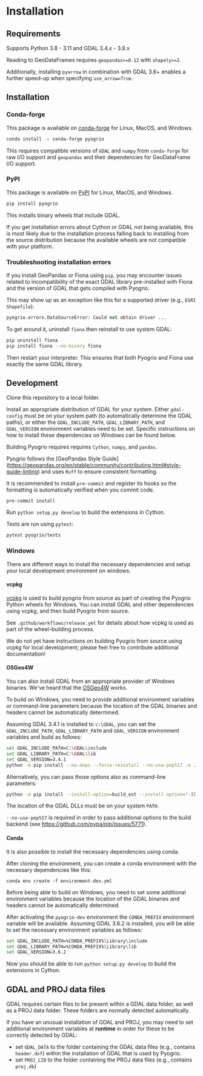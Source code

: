 # Installation

## Requirements

Supports Python 3.8 - 3.11 and GDAL 3.4.x - 3.8.x

Reading to GeoDataFrames requires `geopandas>=0.12` with `shapely>=2`.

Additionally, installing `pyarrow` in combination with GDAL 3.6+ enables
a further speed-up when specifying `use_arrow=True`.

## Installation

### Conda-forge

This package is available on [conda-forge](https://anaconda.org/conda-forge/pyogrio)
for Linux, MacOS, and Windows.

```bash
conda install -c conda-forge pyogrio
```

This requires compatible versions of `GDAL` and `numpy` from `conda-forge` for
raw I/O support and `geopandas` and their dependencies for GeoDataFrame
I/O support.

### PyPI

This package is available on [PyPI](https://pypi.org/project/pyogrio/) for Linux,
MacOS, and Windows.

```bash
pip install pyogrio
```

This installs binary wheels that include GDAL.

If you get installation errors about Cython or GDAL not being available, this is
most likely due to the installation process falling back to installing from the
source distribution because the available wheels are not compatible with your
platform.

### Troubleshooting installation errors

If you install GeoPandas or Fiona using `pip`, you may encounter issues related
to incompatibility of the exact GDAL library pre-installed with Fiona and the
version of GDAL that gets compiled with Pyogrio.

This may show up as an exception like this for a supported driver (e.g.,
`ESRI Shapefile`):

```Python
pyogrio.errors.DataSourceError: Could not obtain driver ...
```

To get around it, uninstall `fiona` then reinstall to use system GDAL:

```bash
pip uninstall fiona
pip install fiona --no-binary fiona
```

Then restart your interpreter. This ensures that both Pyogrio and Fiona use
exactly the same GDAL library.

## Development

Clone this repository to a local folder.

Install an appropriate distribution of GDAL for your system. Either `gdal-config` must
be on your system path (to automatically determine the GDAL paths), or either the
`GDAL_INCLUDE_PATH`, `GDAL_LIBRARY_PATH`, and `GDAL_VERSION` environment variables need
to be set. Specific instructions on how to install these dependencies on Windows can be
found below.

Building Pyogrio requires requires `Cython`, `numpy`, and `pandas`.

Pyogrio follows the [GeoPandas Style Guide]
(https://geopandas.org/en/stable/community/contributing.html#style-guide-linting)
and uses `Ruff` to ensure consistent formatting.

It is recommended to install `pre-commit` and register its hooks so the formatting is
automatically verified when you commit code.

```
pre-commit install
```

Run `python setup.py develop` to build the extensions in Cython.

Tests are run using `pytest`:

```bash
pytest pyogrio/tests
```

### Windows

There are different ways to install the necessary dependencies and setup your local
development environment on windows.

#### vcpkg

[vcpkg](https://vcpkg.io/en/index.html) is used to build pyogrio from source
as part of creating the Pyogrio Python wheels for Windows. You can install
GDAL and other dependencies using vcpkg, and then build Pyogrio from source.

See `.github/workflows/release.yml` for details about how vcpkg is used as part
of the wheel-building process.

We do not yet have instructions on building Pyogrio from source using vcpkg for
local development; please feel free to contribute additional documentation!

#### OSGeo4W

You can also install GDAL from an appropriate provider of Windows binaries. We've heard
that the [OSGeo4W](https://trac.osgeo.org/osgeo4w/) works.

To build on Windows, you need to provide additional environment variables or
command-line parameters because the location of the GDAL binaries and headers
cannot be automatically determined.

Assuming GDAL 3.4.1 is installed to `c:\GDAL`, you can set the `GDAL_INCLUDE_PATH`,
`GDAL_LIBRARY_PATH` and `GDAL_VERSION` environment variables and build as follows:

```bash
set GDAL_INCLUDE_PATH=C:\GDAL\include
set GDAL_LIBRARY_PATH=C:\GDAL\lib
set GDAL_VERSION=3.4.1
python -m pip install --no-deps --force-reinstall --no-use-pep517 -e . -v
```

Alternatively, you can pass those options also as command-line parameters:

```bash
python -m pip install --install-option=build_ext --install-option="-IC:\GDAL\include" --install-option="-lgdal_i" --install-option="-LC:\GDAL\lib" --install-option="--gdalversion=3.4.1" --no-deps --force-reinstall --no-use-pep517 -e . -v
```

The location of the GDAL DLLs must be on your system `PATH`.

`--no-use-pep517` is required in order to pass additional options to the build
backend (see https://github.com/pypa/pip/issues/5771).

#### Conda

It is also possible to install the necessary dependencies using conda.

After cloning the environment, you can create a conda environment with the necessary
dependencies like this:

```
conda env create -f environment-dev.yml
```

Before being able to build on Windows, you need to set some additional environment
variables because the location of the GDAL binaries and headers cannot be
automatically determined.

After activating the `pyogrio-dev` environment the `CONDA_PREFIX` environment variable
will be available. Assuming GDAL 3.6.2 is installed, you will be able to set the
necessary environment variables as follows:

```bash
set GDAL_INCLUDE_PATH=%CONDA_PREFIX%\Library\include
set GDAL_LIBRARY_PATH=%CONDA_PREFIX%\Library\lib
set GDAL_VERSION=3.6.2
```

Now you should be able to run `python setup.py develop` to build the extensions in
Cython.

## GDAL and PROJ data files

GDAL requires certain files to be present within a GDAL data folder, as well
as a PROJ data folder. These folders are normally detected automatically.

If you have an unusual installation of GDAL and PROJ, you may need to set
additional environment variables at **runtime** in order for these to be
correctly detected by GDAL:

-   set `GDAL_DATA` to the folder containing the GDAL data files (e.g., contains `header.dxf`)
    within the installation of GDAL that is used by Pyogrio.
-   set `PROJ_LIB` to the folder containing the PROJ data files (e.g., contains `proj.db`)
